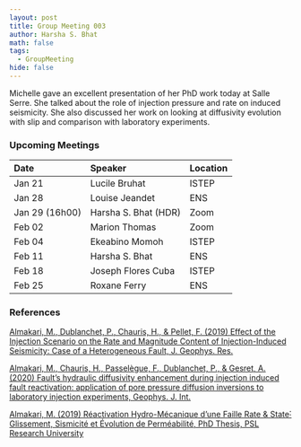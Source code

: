 ```yaml
---
layout: post
title: Group Meeting 003
author: Harsha S. Bhat
math: false
tags:
  - GroupMeeting
hide: false
---
```

Michelle gave an excellent presentation of her PhD work today at Salle Serre. She talked about the role of injection pressure and rate on induced seismicity. She also discussed her work on looking at diffusivity evolution with slip and comparison with laboratory experiments.

### Upcoming Meetings

| Date                         | Speaker          | Location |
|:-----------------------------|:-----------------|:---------|
| Jan 21 | Lucile Bruhat     | ISTEP  |
| Jan 28 | Louise Jeandet     | ENS  |
| Jan 29 (16h00)| Harsha S. Bhat (HDR)     | Zoom  |
| Feb 02| Marion Thomas     | Zoom  |
| Feb 04 | Ekeabino Momoh     | ISTEP  |
| Feb 11 | Harsha S. Bhat     | ENS  |
| Feb 18 | Joseph Flores Cuba     | ISTEP  |
| Feb 25 | Roxane Ferry     | ENS  |

### References

[Almakari, M., Dublanchet, P., Chauris, H., & Pellet, F. (2019) Effect of the Injection Scenario on the Rate and Magnitude Content of Injection-Induced Seismicity: Case of a Heterogeneous Fault, J. Geophys. Res.](https://www.dropbox.com/s/pvtmd62j2j46uam/AlmakariDublanchetChauris2019a.pdf?dl=1)

[Almakari, M., Chauris, H., Passelègue, F., Dublanchet, P., & Gesret, A. (2020) Fault’s hydraulic diffusivity enhancement during injection induced fault reactivation: application of pore pressure diffusion inversions to laboratory injection experiments, Geophys. J. Int.](https://www.dropbox.com/s/pc73jdhmxnw54ts/AlmakariChaurisPassel%C3%A8gue2020a.pdf?dl=1)

[Almakari, M. (2019) Réactivation Hydro-Mécanique d’une Faille Rate & State˸ Glissement, Sismicité et Évolution de Perméabilité, PhD Thesis, PSL Research University](https://www.dropbox.com/s/f5vmxu0zvwp6i72/Almakari2019a.pdf?dl=1)

